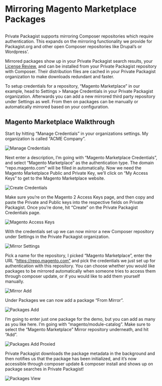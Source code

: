 # Mirroring Magento Marketplace Packages
## 

Private Packagist supports mirroring Composer repositories which require authentication. This expands on the mirroring functionality we provide for Packagist.org and other open Composer repositories like Drupal’s or Wordpress’.

Mirrored packages show up in your Private Packagist search results, your [License Review](../features/license-review.d), and can be installed from your Private Packagist repository with Composer. Their distribution files are cached in your Private Packagist organization to make downloads redundant and faster.

To setup credentials for a repository, “Magento Marketplace” in our example, head to Settings &gt; Manage Credentials in your Private Packagist organization. Afterwards you can add a new mirrored third party repository under Settings as well. From then on packages can be manually or automatically mirrored based on your configuration.

## Magento Marketplace Walkthrough
Start by hitting “Manage Credentials” in your organizations settings. My organization is called “ACME Company”.

![Manage Credentials](/Resources/public/img/docs/features/magento/Magento-Credentials-20200723.png)

Next enter a description, I’m going with “Magento Marketplace Credentials”, and select “Magento Marketplace” as the authentication type. The domain “repo.magento.com” will be filled in automatically. Now we need the Magento Marketplace Public and Private Key, we’ll click on “My Access Keys” to get to the Magento Marketplace website.

![Create Credentials](/Resources/public/img/docs/features/magento/Magento-Credentials-Edit-20200723.png)

Make sure you’re on the Magento 2 Access Keys page, and then copy and paste the Private and Public keys into the respective fields on Private Packagist. Once you’re done, hit “Create” on the Private Packagist Credentials page.

![Magento Access Keys](/Resources/public/img/docs/features/magento/Magento-Access-Keys.png)

With the credentials set up we can now mirror a new Composer repository under Settings in the Private Packagist organization.

![Mirror Settings](/Resources/public/img/docs/features/magento/Magento-Settings-Mirror-20200723.png)

Pick a name for the repository, I picked “Magento Marketplace”, enter the URL “https://repo.magento.com” and pick the credentials we just set up for authentication with this repository. You can choose whether you would like packages to be mirrored automatically when someone tries to access them through composer update, or if you would like to add them yourself manually.

![Mirror Add](/Resources/public/img/docs/features/magento/Magento-Mirror-Add-20200723.png)

Under Packages we can now add a package “From Mirror”.

![Packages Add](/Resources/public/img/docs/features/magento/Magento-Packages-Add-2020723.png)

I’m going to enter just one package for the demo, but you can add as many as you like here. I’m going with “magento/module-catalog”. Make sure to select the “Magento Marketplace” Mirror repository underneath, and hit “Add”.

![Packages Add Proxied](/Resources/public/img/docs/features/magento/Magento-Packages-Add-2020723.png)

Private Packagist downloads the package metadata in the background and then notifies us that the package has been initialized, and it’s now accessible through composer update & composer install and shows up on package searches in Private Packagist!

![Packages View](/Resources/public/img/docs/features/magento/Magento-Packages-View-20200723.png)
